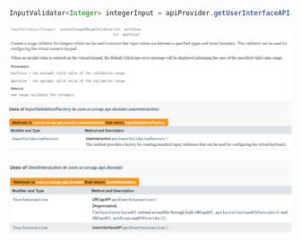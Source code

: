 ```java
InputValidator<Integer> integerInput = apiProvider.getUserInterfaceAPI().getUserInteraction().getInputValidationFactory().createInterRangeValidator(int min,int max)
```

![image-20220727152154722](写URCap的总结.assets/image-20220727152154722.png)![image-20220727152336688](写URCap的总结.assets/image-20220727152336688.png)

![image-20220727152521762](写URCap的总结.assets/image-20220727152521762.png)











